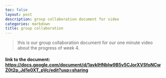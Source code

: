 ```yaml
---
toc: false
layout: post
description: group collaboration document for video
categories: markdown
title: group collaboration
---
```


> this is our group collaboration document for our one minute video about the progress of week 4.

#### link to the document: https://docs.google.com/document/d/1avkIHNbIw9B5v5CJorXVSfoNCwZ0t2p_Jd1e0XT_pVc/edit?usp=sharing